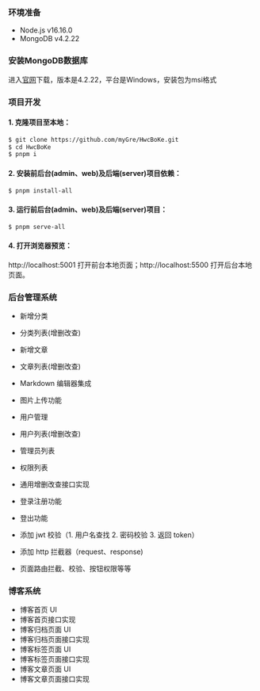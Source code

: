 ### 环境准备

- Node.js v16.16.0
- MongoDB v4.2.22

### 安装MongoDB数据库

进入[官网](https://www.mongodb.com/try/download/community)下载，版本是4.2.22，平台是Windows，安装包为msi格式

### 项目开发 

#### 1. 克隆项目至本地：
 
```sh
$ git clone https://github.com/myGre/HwcBoKe.git
$ cd HwcBoKe
$ pnpm i
```

#### 2. 安装前后台(admin、web)及后端(server)项目依赖：

```sh
$ pnpm install-all
```

#### 3. 运行前后台(admin、web)及后端(server)项目：

```sh
$ pnpm serve-all
```

#### 4. 打开浏览器预览：

http://localhost:5001 打开前台本地页面；http://localhost:5500 打开后台本地页面。


### 后台管理系统

- 新增分类
- 分类列表(增删改查)

- 新增文章
- 文章列表(增删改查)

- Markdown 编辑器集成
- 图片上传功能

- 用户管理
- 用户列表(增删改查)
- 管理员列表
- 权限列表

- 通用增删改查接口实现

- 登录注册功能
- 登出功能
- 添加 jwt 校验（1. 用户名查找 2. 密码校验 3. 返回 token）
- 添加 http 拦截器（request、response)
- 页面路由拦截、校验、按钮权限等等

### 博客系统

- 博客首页 UI
- 博客首页接口实现
- 博客归档页面 UI
- 博客归档页面接口实现
- 博客标签页面 UI
- 博客标签页面接口实现
- 博客文章页面 UI
- 博客文章页面接口实现

